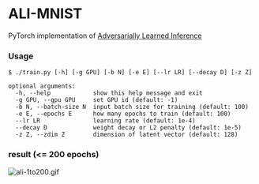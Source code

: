ALI-MNIST
===
PyTorch implementation of [Adversarially Learned Inference](https://arxiv.org/abs/1606.00704)

### Usage
```
$ ./train.py [-h] [-g GPU] [-b N] [-e E] [--lr LR] [--decay D] [-z Z]

optional arguments:
  -h, --help            show this help message and exit
  -g GPU, --gpu GPU     set GPU id (default: -1)
  -b N, --batch-size N  input batch size for training (default: 100)
  -e E, --epochs E      how many epochs to train (default: 100)
  --lr LR               learning rate (default: 1e-4)
  --decay D             weight decay or L2 penalty (default: 1e-5)
  -z Z, --zdim Z        dimension of latent vector (default: 128)
```

### result (<= 200 epochs)
![ali-1to200.gif](https://github.com/vwrs/ali-mnist/blob/imgs/ali-1to200.gif)

